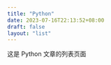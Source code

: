 ```yaml
---
title: "Python"
date: 2023-07-16T22:13:52+08:00
draft: false
layout: "list"
---
```

这是 Python 文章的列表页面

